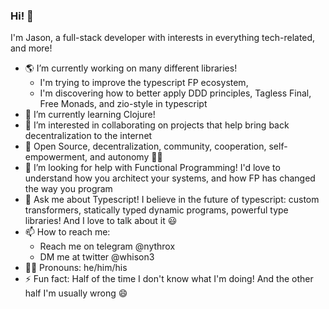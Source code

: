 ### Hi! 👋
I'm Jason, a full-stack developer with interests in everything tech-related, and more!

- 🌎 I’m currently working on many different libraries! 
   - I'm trying to improve the typescript FP ecosystem, 
   - I'm discovering how to better apply DDD principles, Tagless Final, Free Monads, and zio-style in typescript
- 🌱 I’m currently learning Clojure!
- 👯 I’m interested in collaborating on projects that help bring back decentralization to the internet
- 🏴 Open Source, decentralization, community, cooperation, self-empowerment, and autonomy 🏳️‍🌈
- 🤔 I’m looking for help with Functional Programming! I'd love to understand how you architect your systems, and how FP has changed the way you program
- 💬 Ask me about Typescript! I believe in the future of typescript: custom transformers, statically typed dynamic programs, powerful type libraries! And I love to talk about it 😃
- 📫 How to reach me: 
   - Reach me on telegram @nythrox
   - DM me at twitter @whison3 
- 🙋‍♂️ Pronouns: he/him/his
- ⚡ Fun fact: Half of the time I don't know what I'm doing! And the other half I'm usually wrong 😄
